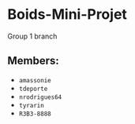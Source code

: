 # Boids-Mini-Projet

Group 1 branch

## Members:
- `amassonie` 
- `tdeporte`
- `nrodrigues64`
- `tyrarin`
- `R3B3-8888`
